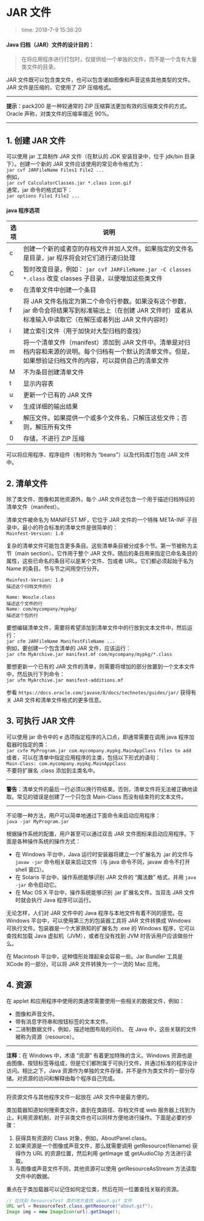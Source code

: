# JAR 文件
>time: 2018-7-9 15:36:20

#### Java 归档（JAR）文件的设计目的：
>在将应用程序进行打包时，仅提供给一个单独的文件，而不是一个含有大量类文件的目录。

JAR 文件既可以包含类文件，也可以包含诸如图像和声音这些其他类型的文件。JAR 文件是压缩的，它使用了 ZIP 压缩格式。

***
**提示**：pack200 是一种较通常的 ZIP 压缩算法更加有效的压缩类文件的方式。Oracle 声称，对类文件的压缩率接近 90%。
***

## 1. 创建 JAR 文件
可以使用 jar 工具制作 JAR 文件（在默认的 JDK 安装目录中，位于 jdk/bin 目录下）。创建一个新的 JAR 文件应该使用的常见命令格式为：  
`jar cvf JARFileName Files1 File2 ...`  
例如，  
`jar cvf CalculatorClasses.jar *.class icon.gif`  
通常，jar 命令的格式如下：  
`jar options File1 File2 ...`  

#### java 程序选项
| 选项 | 说明 |
|---|---|
| c | 创建一个新的或者空的存档文件并加人文件。如果指定的文件名是目录，jar 程序将会对它们进行递归处理 |
| C | 暂时改变目录，例如： `jar cvf JARFileName.jar -C classes *.class` 改变 classes 子目录，以便增加这些类文件 |
| e | 在清单文件中创建一个条目 |
| f | 将 JAR 文件名指定为第二个命令行参数。如果没有这个参数，jar 命令会将结果写到标准输出上（在创建 JAR 文件时）或者从标准输入中读取它（在解压或者列出 JAR 文件内容时） |
| i | 建立索引文件（用于加快对大型归档的查找） |
| m | 将一个清单文件（manifest）添加到 JAR 文件中。清单是对归档内容和来源的说明。每个归档有一个默认的清单文件。但是，如果想验证归档文件的内容，可以提供自己的清单文件 |
| M | 不为条目创建清单文件 |
| t | 显示内容表 |
| u | 更新一个已有的 JAR 文件|
| v | 生成详细的输出结果 |
| x | 解压文件。如果提供一个或多个文件名，只解压这些文件；否则，解压所有文件 |
| 0 | 存储，不进行 ZIP 压缩 |

可以将应用程序、程序组件（有时称为 “beans”）以及代码库打包在 JAR 文件中。

## 2. 清单文件
除了类文件、图像和其他资源外，每个 JAR 文件还包含一个用于描述归档特征的清单文件（manifest）。

清单文件被命名为 MANIFEST.MF，它位于 JAR 文件的一个特殊 META-INF 子目录中。最小的符合标准的清单文件是很简单的：  
`Mainfest-Version: 1.0`

复杂的清单文件可能包含更多条目。这些清单条目被分成多个节。第一节被称为主节（main section）。它作用于整个 JAR 文件。随后的条目用来指定已命名条目的属性，这些已命名的条目可以是某个文件、包或者 URL。它们都必须起始于名为 Name 的条目。节与节之间用空行分开。
```
Mainfest-Version: 1.0
描述这个归档文件的行

Name: Woozle.class
描述这个文件的行
Name: com/mycompany/mypkg/
描述这个包的行
```

要想编辑清单文件，需要将希望添加到清单文件中的行放到文本文件中，然后运行：  
`jar cfm JARFileName ManifestFileName ...`  
例如，要创建一个包含清单的 JAR 文件，应该运行：  
`jar cfm MyArchive.jar manifest.mf com/mycompany/mypkg/*.class`

要想更新一个已有的 JAR 文件的清单，则需要将增加的部分放置到一个文本文件中，然后执行下列命令：  
`jar ufm MyArchive.jar manifest-additions.mf`

参看 `https://docs.oracle.com/javase/8/docs/technotes/guides/jar/` 获得有关 JAR 文件和清单文件格式的更多信息。

## 3. 可执行 JAR 文件
可以使用 jar 命令中的 e 选项指定程序的入口点，即通常需要在调用 java 程序加载器时指定的类：  
`jar cvfe MyProgram.jar com.mycompany.mypkg.MainAppClass files to add`  
或者，可以在清单中指定应用程序的主类，包括以下形式的语句：  
`Main-Class: com.mycompany.mypkg.MainAppClass`  
不要将扩展名 .class 添加到主类名中。

***
**警告**：清单文件的最后一行必须以换行符结束。否则，清单文件将无法被正确地读取。常见的错误是创建了一个只包含 Main-Class 而没有结束符的文本文件。
***

不论哪一种方法，用户可以简单地通过下面命令来启动应用程序：  
`java -jar MyProgram.jar`  

根据操作系统的配置，用户甚至可以通过双击 JAR 文件图标来启动应用程序。下面是各种操作系统的操作方式：
* 在 Windows 平台中，Java 运行时安装器将建立一个扩展名为 .jar 的文件与 `javaw -jar` 命令相关联来启动文件（与 java  命令不同，javaw 命令不打开 shell 窗口）。
* 在 Solaris 平台中，操作系统能够识别 JAR 文件的 “魔法数” 格式，并用 `java -jar` 命令启动它。
* 在 Mac OS X 平台中，操作系统能够识别 .jar 扩展名文件。当双击 JAR 文件时就会执行 Java 程序可以运行。

无论怎样，人们对 JAR 文件中的 Java 程序与本地文件有着不同的感觉。在 Windows 平台中，可以使用第三方的包装器工具将 JAR 文件转换成 Windows 可执行文件。包装器是一个大家熟知的扩展名为 .exe 的 Windows 程序，它可以查找和加载 Java 虚拟机（JVM），或者在没有找到 JVM 时告诉用户应该做些什么。

在 Macintosh 平台中，这种情形处理起来会容易一些。Jar Bundler 工具是 XCode 的一部分，可以将 JAR 文件转换为一个一流的 Mac 应用。

## 4. 资源
在 applet 和应用程序中使用的类通常需要使用一些相关的数据文件，例如：
* 图像和声音文件。
* 带有消息字符串和按钮标签的文本文件。
* 二进制数据文件，例如，描述地图布局的问价。
在 Java 中，这些关联的文件被称为资源（resource）。

***
**注释**：在 Windows 中，术语 “资源” 有着更加特殊的含义。Windows 资源也是由图像、按钮标签等组成，但是它们都附属于可执行文件，并通过标准的程序设计访问。相比之下，Java 资源作为单独的文件存储，并不是作为类文件的一部分存储。对资源的访问和解释由每个程序自己完成。
***

将资源文件与其他程序文件一起放在 JAR 文件中是最方便的。

类加载器知道如何搜索类文件，直到在类路径、存档文件或 web 服务器上找到为止。利用资源机制，对于非类文件也可以同样方便地进行操作。下面是必要的步骤：
1. 获得具有资源的 Class 对象，例如，AboutPanel.class。
1. 如果资源是一个图像或声音文件，那么就需要调用 getResource(filename) 获得作为 URL 的资源位置，然后利用 getImage 或 getAudioClip 方法进行读取。
1. 与图像或声音文件不同，其他资源可以使用 getResourceAsStream 方法读取文件中的数据。

重点在于类加载器可以记住如何定位类，然后在同一位置查找关联的资源。

```java
// 在找到 ResourceTest 类的地方查找 about.gif 文件
URL url = ResourceTest.class.getResource("about.gif");
Image img = new ImageIcon(url).getImage();
```